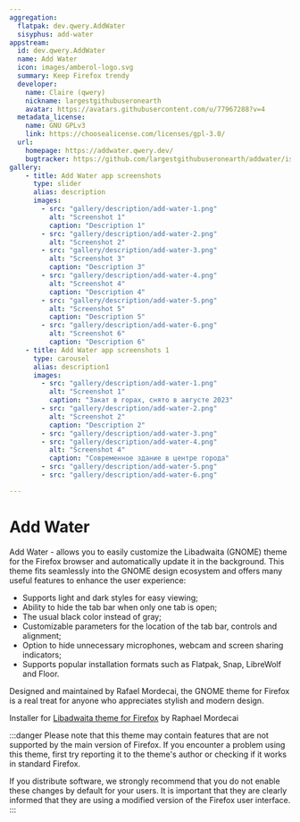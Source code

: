 ```yaml
---
aggregation:
  flatpak: dev.qwery.AddWater
  sisyphus: add-water
appstream:
  id: dev.qwery.AddWater
  name: Add Water
  icon: images/amberol-logo.svg
  summary: Keep Firefox trendy
  developer:
    name: Claire (qwery)
    nickname: largestgithubuseronearth
    avatar: https://avatars.githubusercontent.com/u/77967288?v=4
  metadata_license:
    name: GNU GPLv3
    link: https://choosealicense.com/licenses/gpl-3.0/
  url:
    homepage: https://addwater.qwery.dev/
    bugtracker: https://github.com/largestgithubuseronearth/addwater/issues
gallery:
    - title: Add Water app screenshots
      type: slider
      alias: description
      images:
        - src: "gallery/description/add-water-1.png"
          alt: "Screenshot 1"
          caption: "Description 1"
        - src: "gallery/description/add-water-2.png"
          alt: "Screenshot 2"
        - src: "gallery/description/add-water-3.png"
          alt: "Screenshot 3"
          caption: "Description 3"
        - src: "gallery/description/add-water-4.png"
          alt: "Screenshot 4"
          caption: "Description 4"
        - src: "gallery/description/add-water-5.png"
          alt: "Screenshot 5"
          caption: "Description 5"
        - src: "gallery/description/add-water-6.png"
          alt: "Screenshot 6"
          caption: "Description 6"
    - title: Add Water app screenshots 1
      type: carousel
      alias: description1
      images:
        - src: "gallery/description/add-water-1.png"
          alt: "Screenshot 1"
          caption: "Закат в горах, снято в августе 2023"
        - src: "gallery/description/add-water-2.png"
          alt: "Screenshot 2"
          caption: "Description 2"
        - src: "gallery/description/add-water-3.png"
        - src: "gallery/description/add-water-4.png"
          alt: "Screenshot 4"
          caption: "Современное здание в центре города"
        - src: "gallery/description/add-water-5.png"
        - src: "gallery/description/add-water-6.png"

---
```


# Add Water

Add Water - allows you to easily customize the Libadwaita (GNOME) theme for the Firefox browser and automatically update it in the background. This theme fits seamlessly into the GNOME design ecosystem and offers many useful features to enhance the user experience:

- Supports light and dark styles for easy viewing;
- Ability to hide the tab bar when only one tab is open;
- The usual black color instead of gray;
- Customizable parameters for the location of the tab bar, controls and alignment;
- Option to hide unnecessary microphones, webcam and screen sharing indicators;
- Supports popular installation formats such as Flatpak, Snap, LibreWolf and Floor.

Designed and maintained by Rafael Mordecai, the GNOME theme for Firefox is a real treat for anyone who appreciates stylish and modern design.

Installer for [Libadwaita theme for Firefox](https://github.com/largestgithubuseronearth/addwater) by Raphael Mordecai

:::danger
Please note that this theme may contain features that are not supported by the main version of Firefox. If you encounter a problem using this theme, first try reporting it to the theme's author or checking if it works in standard Firefox.

If you distribute software, we strongly recommend that you do not enable these changes by default for your users. It is important that they are clearly informed that they are using a modified version of the Firefox user interface.
:::

<Gallery title="Add Water app screenshots" alias="description" />
<Gallery title="Add Water app screenshots 1" alias="description1" />

<!--@include: @en/apps/.parts/install/content-repo.md-->
<!--@include: @en/apps/.parts/install/content-flatpak.md-->
